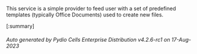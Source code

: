 






This service is a simple provider to feed user with a set of predefined templates (typically Office Documents) used to create new files.

[:summary]

###### Auto generated by Pydio Cells Enterprise Distribution v4.2.6-rc1 on 17-Aug-2023
